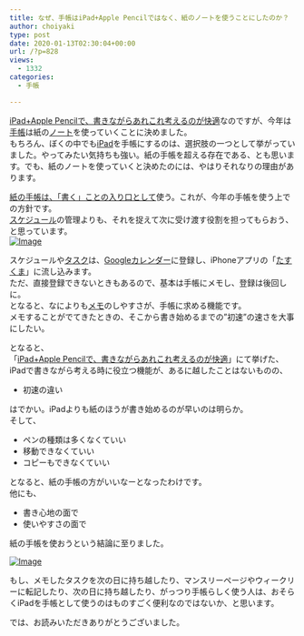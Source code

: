 ```yaml
---
title: なぜ、手帳はiPad+Apple Pencilではなく、紙のノートを使うことにしたのか？
author: choiyaki
type: post
date: 2020-01-13T02:30:04+00:00
url: /?p=828
views:
  - 1332
categories:
  - 手帳

---
```

[iPad+Apple Pencilで、書きながらあれこれ考えるのが快適][1]なのですが、今年は[手帳][2]は紙の[ノート][3]を使っていくことに決めました。  
もちろん、ぼくの中でも[iPad][4]を手帳にするのは、選択肢の一つとして挙がっていました。やってみたい気持ちも強い。紙の手帳を超える存在である、とも思います。でも、紙のノートを使っていくと決めたのには、やはりそれなりの理由があります。

[紙の手帳は、「書く」ことの入り口として][5]使う。これが、今年の手帳を使う上での方針です。  
[スケジュール][6]の管理よりも、それを捉えて次に受け渡す役割を担ってもらおう、と思っています。  
[![Image][7]][8]

スケジュールや[タスク][9]は、[Googleカレンダー][10]に登録し、iPhoneアプリの「[たすくま][11]」に流し込みます。  
ただ、直接登録できないときもあるので、基本は手帳にメモし、登録は後回しに。  
となると、なによりも[メモ][12]のしやすさが、手帳に求める機能です。  
メモすることがでてきたときの、そこから書き始めるまでの&#8221;初速&#8221;の速さを大事にしたい。

となると、  
「[iPad+Apple Pencilで、書きながらあれこれ考えるのが快適][1]」にて挙げた、iPadで書きながら考える時に役立つ機能が、あるに越したことはないものの、

  * 初速の違い

はでかい。iPadよりも紙のほうが書き始めるのが早いのは明らか。  
そして、

  * ペンの種類は多くなくていい
  * 移動できなくていい
  * コピーもできなくていい

となると、紙の手帳の方がいいなーとなったわけです。  
他にも、

  * 書き心地の面で
  * 使いやすさの面で

紙の手帳を使おうという結論に至りました。

[![Image][13]][14]

もし、メモしたタスクを次の日に持ち越したり、マンスリーページやウィークリーに転記したり、次の日に持ち越したり、がっつり手帳らしく使う人は、おそらくiPadを手帳として使うのはものすごく便利なのではないか、と思います。

では、お読みいただきありがとうございました。

 [1]: https://choiyaki.com/?p=824
 [2]: https://scrapbox.io/choiyaki-hondana/%E6%89%8B%E5%B8%B3
 [3]: https://scrapbox.io/choiyaki-hondana/%E3%83%8E%E3%83%BC%E3%83%88
 [4]: https://scrapbox.io/choiyaki-hondana/iPad
 [5]: https://choiyaki.com/?p=799
 [6]: https://scrapbox.io/choiyaki-hondana/%E3%82%B9%E3%82%B1%E3%82%B8%E3%83%A5%E3%83%BC%E3%83%AB
 [7]: https://gyazo.com/10a133939b3ef1faa8a9cf51839e58e4/thumb/1000
 [8]: https://gyazo.com/10a133939b3ef1faa8a9cf51839e58e4
 [9]: https://scrapbox.io/choiyaki-hondana/%E3%82%BF%E3%82%B9%E3%82%AF
 [10]: https://scrapbox.io/choiyaki-hondana/Google%E3%82%AB%E3%83%AC%E3%83%B3%E3%83%80%E3%83%BC
 [11]: https://scrapbox.io/choiyaki-hondana/%E3%81%9F%E3%81%99%E3%81%8F%E3%81%BE
 [12]: https://scrapbox.io/choiyaki-hondana/%E3%83%A1%E3%83%A2
 [13]: https://gyazo.com/97a3c844c0cb9e4581b5660db7734c2f/thumb/1000
 [14]: https://gyazo.com/97a3c844c0cb9e4581b5660db7734c2f